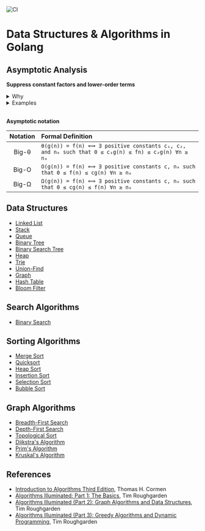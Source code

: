 ![CI](https://github.com/neutiyoo/data-structures-and-algorithms-in-golang/workflows/CI/badge.svg)

# Data Structures & Algorithms in Golang

## Asymptotic Analysis

**Suppress constant factors and lower-order terms**

<details>
<summary>Why</summary>

<small>

- Constant factors are too system-dependent.
- Lower-order terms are irrelavant for large inputs.

</small>
</details>

<details>
<summary>Examples</summary>

<small>

- `Θ(2n+2)` → `Θ(n)`
- `Θ(6n log n + 6n)` → `Θ(n log n)`
- `Θ(2ⁿ+n⁹)` → `Θ(2ⁿ)`
- `Θ(a+b), where b < a` → `Θ(a)`
- `Θ(a+b)` → `Θ(a+b)`

</small>
</details>

<br/>

**Asymptotic notation**

| Notation | Formal Definition                                                                                  |
| :------: | :------------------------------------------------------------------------------------------------- |
|  Big-θ   | `θ(g(n)) = f(n) ⟺ ∃ positive constants c₁, c₂, and n₀ such that 0 ≤ c₁g(n) ≤ fn) ≤ c₂g(n) ∀n ≥ n₀` |
|  Big-O   | `O(g(n)) = f(n) ⟺ ∃ positive constants c, n₀ such that 0 ≤ f(n) ≤ cg(n) ∀n ≥ n₀`                   |
|  Big-Ω   | `Ω(g(n)) = f(n) ⟺ ∃ positive constants c, n₀ such that 0 ≤ cg(n) ≤ f(n) ∀n ≥ n₀`                   |

## Data Structures

- [Linked List](internal/linked_list)
- [Stack](internal/stack)
- [Queue](internal/queue)
- [Binary Tree](internal/tree)
- [Binary Search Tree](internal/tree/bst)
- [Heap](internal/heap)
- [Trie](internal/trie)
- [Union-Find](internal/union_find)
- [Graph](internal/graph)
- [Hash Table](internal/hash_table)
- [Bloom Filter](internal/bloom_filter)

## Search Algorithms

- [Binary Search](internal/sort/search)

## Sorting Algorithms

- [Merge Sort](internal/sort/merge_sort)
- [Quicksort](internal/sort/quicksort)
- [Heap Sort](internal/sort/heap_sort)
- [Insertion Sort](internal/sort/insertion_sort)
- [Selection Sort](internal/sort/selection_sort)
- [Bubble Sort](internal/sort/bubble_sort)

## Graph Algorithms

- [Breadth-First Search](internal/graph/bfs)
- [Depth-First Search](internal/graph/dfs)
- [Topological Sort](internal/graph/topological_sort)
- [Dijkstra's Algorithm](internal/graph/dijkstra)
- [Prim's Algorithm](internal/graph/prim)
- [Kruskal's Algorithm](internal/graph/kruskal)

## References

- [Introduction to Algorithms Third Edition](https://mitpress.mit.edu/books/introduction-algorithms-third-edition), Thomas H. Cormen
- [Algorithms Illuminated: Part 1: The Basics](https://www.amazon.com/dp/0999282905), Tim Roughgarden
- [Algorithms Illuminated (Part 2): Graph Algorithms and Data Structures](https://www.amazon.com/dp/0999282921), Tim Roughgarden
- [Algorithms Illuminated (Part 3): Greedy Algorithms and Dynamic Programming](https://www.amazon.com/dp/0999282948), Tim Roughgarden
